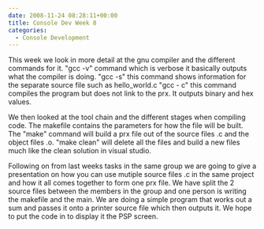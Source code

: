 ```yaml
---
date: 2008-11-24 08:28:11+00:00
title: Console Dev Week 8
categories:
  - Console Development
---
```


This week we look in more detail at the gnu compiler and the different commands for it.
"gcc -v" command which is verbose it basically outputs what the compiler is doing.
"gcc -s" this command shows information for the separate source file such as hello_world.c
"gcc - c" this command compiles the program but does not link to the prx. It outputs binary and hex values.

We then looked at the tool chain and the different stages when compiling code. The makefile contains the parameters for how the file will be built. The "make" command will build a prx file out of the source files .c and the object files .o. "make clean" will delete all the files and build a new files much like the clean solution in visual studio.

Following on from last weeks tasks in the same group we are going to give a presentation on how you can use mutiple source files .c in the same project and how it all comes together to form one prx file. We have split the 2 source files between the members in the group and one person is writing the makefile and the main. We are doing a simple program that works out a sum and passes it onto a printer source file which then outputs it. We hope to put the code in to display it the PSP screen.
